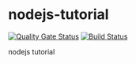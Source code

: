 # nodejs-tutorial
[![Quality Gate Status](https://sonarcloud.io/api/project_badges/measure?project=programming101tutorial_nodejs-tutorial&metric=alert_status)](https://sonarcloud.io/dashboard?id=programming101tutorial_nodejs-tutorial)
[![Build Status](https://travis-ci.com/programming101tutorial/nodejs-tutorial.svg?branch=master)](https://travis-ci.com/programming101tutorial/nodejs-tutorial)


nodejs tutorial

